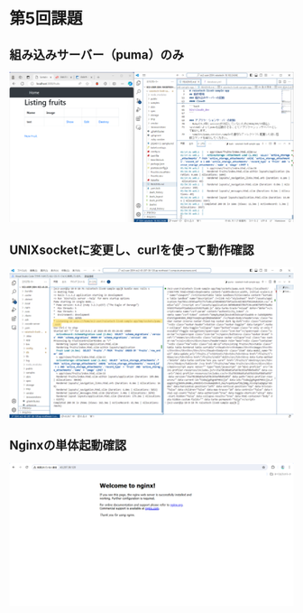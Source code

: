 # 第5回課題
## 組み込みサーバー（puma）のみ
![only-puma](images/lecture5-1.png)
## UNIXsocketに変更し、curlを使って動作確認
![UNIXsocket](images/lecture5-2.png)
## Nginxの単体起動確認
![Nginx](images/lecture5-3.png)